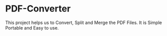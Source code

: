 # PDF-Converter
This project helps us to Convert, Split and Merge the PDF Files. It is Simple Portable and Easy to use.
